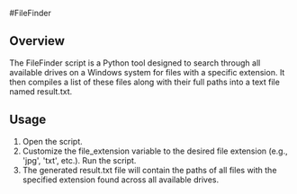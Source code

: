 #FileFinder
## Overview
The FileFinder script is a Python tool designed to search through all available drives on a Windows system for files with a specific extension. It then compiles a list of these files along with their full paths into a text file named result.txt.

## Usage
1. Open the script.
2. Customize the file_extension variable to the desired file extension (e.g., 'jpg', 'txt', etc.).
Run the script.
3. The generated result.txt file will contain the paths of all files with the specified extension found across all available drives.
